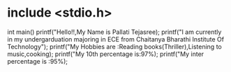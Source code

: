 # include <stdio.h>
int  main()
printf("Hello!!,My Name is Pallati Tejasree);
printf("I am currently in my undergarduation majoring in ECE from Chaitanya Bharathi Institute Of Technology");
printf("My Hobbies are :Reading books(Thriller),Listening to music,cooking);
printf("My 10th percentage is:97%);
printf("My inter percentage is :95%);
